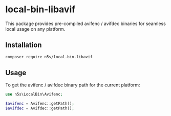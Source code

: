 # local-bin-libavif

This package provides pre-compiled avifenc / avifdec binaries for seamless local usage on any platform.

## Installation

```bash
composer require n5s/local-bin-libavif
```

## Usage

To get the avifenc / avifdec binary path for the current platform:

```php
use n5s\LocalBin\Avifenc;

$avifenc = Avifenc::getPath();
$avifdec = Avifdec::getPath();
```
